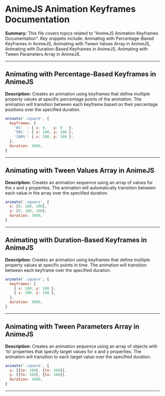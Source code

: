# AnimeJS Animation Keyframes Documentation

**Summary:** This file covers topics related to "AnimeJS Animation Keyframes Documentation". Key snippets include: Animating with Percentage-Based Keyframes in AnimeJS, Animating with Tween Values Array in AnimeJS, Animating with Duration-Based Keyframes in AnimeJS, Animating with Tween Parameters Array in AnimeJS.

---

## Animating with Percentage-Based Keyframes in AnimeJS

**Description:** Creates an animation using keyframes that define multiple property values at specific percentage points of the animation. The animation will transition between each keyframe based on their percentage positions over the specified duration.

```javascript
animate('.square', {
  keyframes: {
    '0%'  : { x: 0,   y: 0   },
    '50%' : { x: 100, y: 100 },
    '100%': { x: 200, y: 200 },
  },
  duration: 3000,
}
```

---

## Animating with Tween Values Array in AnimeJS

**Description:** Creates an animation sequence using an array of values for the x and y properties. The animation will automatically transition between each value in the array over the specified duration.

```javascript
animate('.square', {
  x: [0, 100, 200],
  y: [0, 100, 200],
  duration: 3000,
}
```

---

## Animating with Duration-Based Keyframes in AnimeJS

**Description:** Creates an animation using keyframes that define multiple property values at specific points in time. The animation will transition between each keyframe over the specified duration.

```javascript
animate('.square', {
  keyframes: [
    { x: 100, y: 100 },
    { x: 200, y: 200 },
  ],
  duration: 3000,
}
```

---

## Animating with Tween Parameters Array in AnimeJS

**Description:** Creates an animation sequence using an array of objects with 'to' properties that specify target values for x and y properties. The animation will transition to each target value over the specified duration.

```javascript
animate('.square', {
  x: [{to: 100}, {to: 200}],
  y: [{to: 100}, {to: 200}],
  duration: 3000,
}
```

---